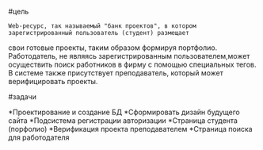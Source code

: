 ﻿#цель 

	Web-ресурс, так называемый "банк проектов", в котором зарегистрированный пользователь (студент) размещает 
свои готовые проекты, таким образом формируя портфолио. 
	Работодатель, не являясь зарегистрированным пользователем,может осуществить поиск работников в фирму с помощью специальных тегов. 
	В системе также присутствует преподаватель, который может верифицировать проекты.

#задачи

*Проектирование и создание БД
*Сформировать дизайн будущего сайта
*Подсистема регистрации авторизации
*Страница студента (порфолио)
*Верификация проекта преподавателем
*Страница поиска для работодателя


